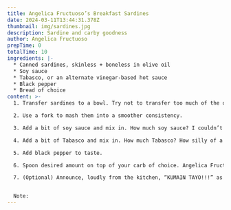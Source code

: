 ```yaml
---
title: Angelica Fructuoso’s Breakfast Sardines
date: 2024-03-11T13:44:31.378Z
thumbnail: img/sardines.jpg
description: Sardine and carby goodness
author: Angelica Fructuoso
prepTime: 0
totalTime: 10
ingredients: |-
  * Canned sardines, skinless + boneless in olive oil
  * Soy sauce
  * Tabasco, or an alternate vinegar-based hot sauce
  * B﻿lack pepper
  * B﻿read of choice
content: >-
  1. Transfer sardines to a bowl. Try not to transfer too much of the olive oil.

  2. Use a fork to mash them into a smoother consistency.

  3. Add a bit of soy sauce and mix in. How much soy sauce? I couldn’t tell you. Immigrant mothers do not measure, they just know.

  4. Add a bit of Tabasco and mix in. How much Tabasco? How silly of a question is that? What do you want it to taste like? That’s how much. That is the Angelica Fructuoso way.

  5. Add black pepper to taste.

  6. Spoon desired amount on top of your carb of choice. Angelica Fructuoso served this to her children on toasted wheat bread. This is the children’s favorite way. Crackers also work. Rice also works. Chef’s choice.

  7. (Optional) Announce, loudly from the kitchen, “KUMAIN TAYO!!!” as loudly as you can. (“Let’s eat!” in Tagalog; pronounced kooh-MA-in tah-YO)


  N﻿ote:
---
```

